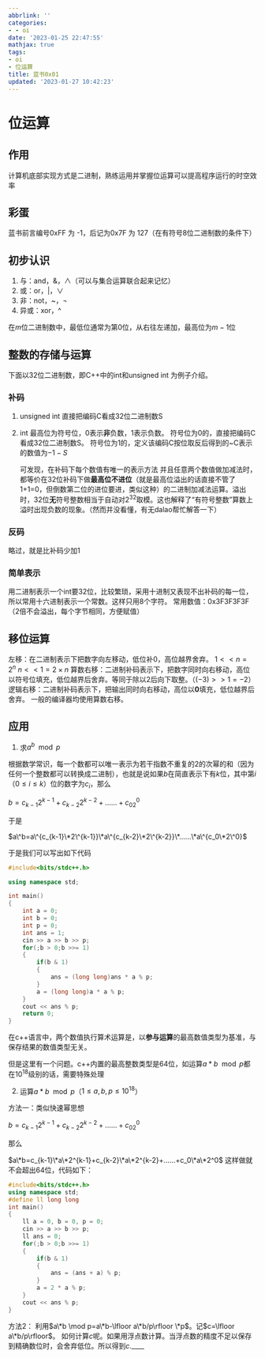```yaml
---
abbrlink: ''
categories:
- - oi
date: '2023-01-25 22:47:55'
mathjax: true
tags:
- oi
- 位运算
title: 蓝书0x01
updated: '2023-01-27 10:42:23'
---
```

# 位运算

## 作用

计算机底部实现方式是二进制，熟练运用并掌握位运算可以提高程序运行的时空效率

## 彩蛋

蓝书前言编号0xFF 为 -1，后记为0x7F 为 127（在有符号8位二进制数的条件下）

## 初步认识

1. 与：and，&，∧（可以与集合运算联合起来记忆）
2. 或：or，|，∨
3. 非：not，~，¬
4. 异或：xor，^

在$m$位二进制数中，最低位通常为第$0$位，从右往左递加，最高位为$m-1$位

## 整数的存储与运算

下面以32位二进制数，即C++中的int和unsigned int 为例子介绍。

### 补码

1. unsigned int
   直接把编码C看成32位二进制数S
2. int
   最高位为符号位，0表示**非**负数，1表示负数。
   符号位为0的，直接把编码C看成32位二进制数S。
   符号位为1的，定义该编码C按位取反后得到的~C表示的数值为$-1-S$
   
   可发现，在补码下每个数值有唯一的表示方法 并且任意两个数值做加减法时，都等价在32位补码下做**最高位不进位**（就是最高位溢出的话直接不管了1+1=0，但倒数第二位的进位要进，类似这种）的二进制加减法运算。溢出时，32位**无**符号整数相当于自动对$2^{32}$取模。这也解释了“有符号整数”算数上溢时出现负数的现象。（然而并没看懂，有无dalao帮忙解答一下）

### 反码

略过，就是比补码少加1

### 简单表示

用二进制表示一个int要32位，比较繁琐，采用十进制又表现不出补码的每一位，所以常用十六进制表示一个常数。这样只用8个字符。
常用数值：0x3F3F3F3F （2倍不会溢出，每个字节相同，方便赋值）

## 移位运算

左移：在二进制表示下把数字向左移动，低位补0，高位越界舍弃。
$1 << n = 2^n$
$n << 1 = 2 \times n$
算数右移：二进制补码表示下，把数字同时向右移动，高位以符号位填充，低位越界后舍弃。等同于除以2后向下取整。（$(-3)>>1=-2$）
逻辑右移：二进制补码表示下，把输出同时向右移动，高位以**0**填充，低位越界后舍弃。
一般的编译器均使用算数右移。

## 应用

1. 求$a^b\mod p$

根据数学常识，每一个数都可以唯一表示为若干指数不重复的2的次幂的和（因为任何一个整数都可以转换成二进制），也就是说如果$b$在简直表示下有$k$位，其中第$i（0\leq i\leq k）$位的数字为$c_i$，那么

$b=c_{k-1}2^{k-1}+c_{k-2}2^{k-2}+......+c_02^0$

于是

$a\^b=a\^{c_{k-1}\*2\^{k-1}}\*a\^{c_{k-2}\*2\^{k-2}}\*......\*a\^{c_0\*2\^0}$

于是我们可以写出如下代码

```cpp
#include<bits/stdc++.h>

using namespace std;

int main()
{
    int a = 0;
    int b = 0;
    int p = 0;
    int ans = 1;
    cin >> a >> b >> p;
    for(;b > 0;b >>= 1)
    {
        if(b & 1)
        {
            ans = (long long)ans * a % p;
        }
        a = (long long)a * a % p;
    }
    cout << ans % p;
    return 0;
}
```

在c++语言中，两个数值执行算术运算是，以**参与运算**的最高数值类型为基准，与保存结果的数值类型无关。

但是这里有一个问题。c++内置的最高整数类型是64位，如运算$a*b \mod p$都在$10^{18}$级别的话，需要特殊处理

2. 运算$a*b \mod p$（$1\leq a,b,p\leq 10^{18}$）

方法一：类似快速幂思想

$b=c_{k-1}2^{k-1}+c_{k-2}2^{k-2}+......+c_02^0$

那么

$a\*b=c_{k-1}\*a\*2^{k-1}+c_{k-2}\*a\*2^{k-2}+......+c_0\*a\*2^0$
这样做就不会超出64位，代码如下：

```cpp
#include<bits/stdc++.h>
using namespace std;
#define ll long long
int main()
{
    ll a = 0, b = 0, p = 0;
    cin >> a >> b >> p;
    ll ans = 0;
    for(;b > 0;b >>= 1)
    {
        if(b & 1)
        {
            ans = (ans + a) % p;
        }
        a = 2 * a % p;
    }
    cout << ans % p;
}
```

方法2：
利用$a\*b \mod p=a\*b-\lfloor a\*b/p\rfloor \*p$。记$c=\lfloor a\*b/p\rfloor$。
如何计算$c$呢。如果用浮点数计算。当浮点数的精度不足以保存到精确数位时，会舍弃低位。所以得到$c.\_\_\_\_$

